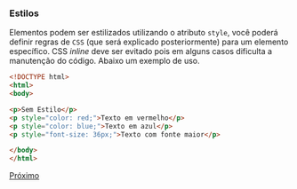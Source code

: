 ### Estilos

Elementos podem ser estilizados utilizando o atributo `style`, você poderá definir regras de `CSS` (que será explicado posteriormente) para um elemento específico. CSS *inline* deve ser evitado pois em alguns casos dificulta a manutenção do código. Abaixo um exemplo de uso.

```html
<!DOCTYPE html>
<html>
<body>

<p>Sem Estilo</p>
<p style="color: red;">Texto em vermelho</p>
<p style="color: blue;">Texto em azul</p>
<p style="font-size: 36px;">Texto com fonte maior</p>

</body>
</html>
```

[Próximo](https://github.com/operandbr/operand-is-cool/blob/master/HTML/04_comments.md)
